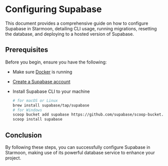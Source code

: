 # Configuring Supabase

This document provides a comprehensive guide on how to configure Supabase in Starmoon, detailing CLI usage, running migrations, resetting the database, and deploying to a hosted version of Supabase.

## Prerequisites

Before you begin, ensure you have the following:

- Make sure [Docker](https://docs.docker.com/get-started/get-docker/) is running

- [Create a Supabase account](https://supabase.com/dashboard/sign-up)

- Install Supabase CLI to your machine

    ```bash
    # for macOS or Linux
    brew install supabase/tap/supabase
    # for Windows
    scoop bucket add supabase https://github.com/supabase/scoop-bucket.git
    scoop install supabase
    ```

<!-- ### 1. Create a Hosted Supabase project

- Login and create a hosted Supabase project and follow the instructions

    ```bash
    supabase login
    ```

    ```bash
    supabase projects create <your-project-name>
    ```

    After creating an instance, you will see this link in the terminal `https://supabase.com/dashboard/project/<project-id>` and remember your `<project-id>`.

- Link your hosted Supabase

    ```bash
    supabase link --project-ref <project-id>
    # You can get <project-id> from your project's dashboard URL: https://supabase.com/dashboard/project/<project-id>
    ```

- Go to `https://supabase.com/dashboard/project/<replace-project-id>/settings/api` to set up `NEXT_PUBLIC_SUPABASE_URL`, `NEXT_PUBLIC_SUPABASE_ANON_KEY` and `JWT_SECRET_KEY` in your `.env` file.

### 2. Apply migration through Supabase CLI

- Start the Supabase stack

    ```bash
    supabase start
    ```

- Apply the migration

    ```bash
    supabase db reset
    ```

### 3. Push migration to Hosted Supabase

- Deploy your Supabase CLI instance to a hosted Supabase:

    ```bash
    supabase db push
    ```

- After you deployed to a hosted Supabase, you can stop the local Supabase CLI instance to release resources:

    ```bash
    supabase stop
    ``` -->

## Conclusion

By following these steps, you can successfully configure Supabase in Starmoon, making use of its powerful database service to enhance your project.
